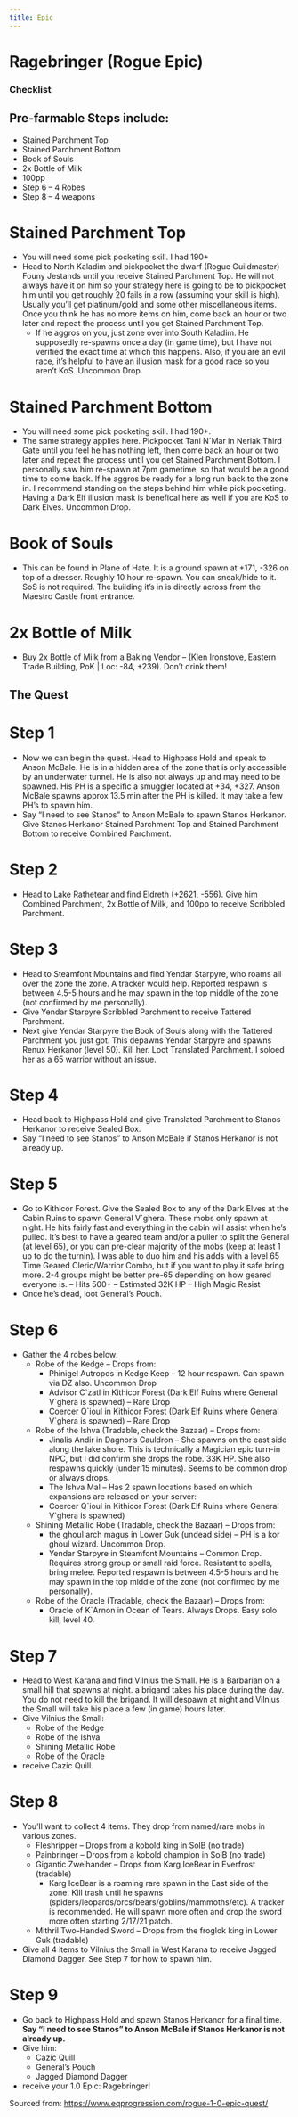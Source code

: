 ```yaml
---
title: Epic
---
```


# Ragebringer (Rogue Epic)

### Checklist

## Pre-farmable Steps include:
- Stained Parchment Top
- Stained Parchment Bottom
- Book of Souls
- 2x Bottle of Milk
- 100pp
- Step 6 – 4 Robes
- Step 8 – 4 weapons

# Stained Parchment Top
- You will need some pick pocketing skill. I had 190+
- Head to North Kaladim and pickpocket the dwarf (Rogue Guildmaster) Founy Jestands until you receive
Stained Parchment Top. He will not always have it on him so your strategy here is going to be to pickpocket him until you get roughly 20 fails in a row (assuming your skill is high). Usually you’ll get platinum/gold and some other miscellaneous items. Once you think he has no more items on him, come back an hour or two later and repeat the process until you get Stained Parchment Top.
  - If he aggros on you, just zone over into South Kaladim. He supposedly re-spawns once a day (in game time), but I have not verified the exact time at which this happens.  Also, if you are an evil race, it’s helpful to have an illusion mask for a good race so you aren’t KoS. Uncommon Drop.

# Stained Parchment Bottom
- You will need some pick pocketing skill. I had 190+.
- The same strategy applies here. Pickpocket Tani N`Mar in Neriak Third Gate until you feel he has nothing left, then come back an hour or two later and repeat the process until you get Stained Parchment Bottom. I personally saw him re-spawn at 7pm gametime, so that would be a good time to come back. If he aggros be ready for a long run back to the zone in. I recommend standing on the steps behind him while pick pocketing. Having a Dark Elf illusion mask is benefical here as well if you are KoS to Dark Elves. Uncommon Drop.

# Book of Souls
- This can be found in Plane of Hate. It is a ground spawn at +171, -326 on top of a dresser. Roughly 10 hour re-spawn. You can sneak/hide to it. SoS is not required. The building it’s in is directly across from the Maestro Castle front entrance.

# 2x Bottle of Milk
- Buy 2x Bottle of Milk from a Baking Vendor – (Klen Ironstove, Eastern Trade Building, PoK | Loc: -84, +239). Don’t drink them!

## The Quest

# Step 1
- Now we can begin the quest. Head to Highpass Hold and speak to Anson McBale. He is in a hidden area of the zone that is only accessible by an underwater tunnel. He is also not always up and may need to be spawned. His PH is a specific a smuggler located at +34, +327. Anson McBale spawns approx 13.5 min after the PH is killed. It may take a few PH’s to spawn him.
- Say “I need to see Stanos” to  Anson McBale to spawn Stanos Herkanor. Give Stanos Herkanor Stained Parchment Top and Stained Parchment Bottom to receive   Combined Parchment.

# Step 2
- Head to Lake Rathetear and find Eldreth (+2621, -556). Give him Combined Parchment, 2x Bottle of Milk, and 100pp to receive Scribbled Parchment.

# Step 3
- Head to Steamfont Mountains and find Yendar Starpyre, who roams all over the zone the zone. A tracker would help. Reported respawn is between 4.5-5 hours and he may spawn in the top middle of the zone (not confirmed by me personally).
- Give Yendar Starpyre Scribbled Parchment to receive Tattered Parchment.
- Next give Yendar Starpyre the  Book of Souls along with the Tattered Parchment you just got. This depawns Yendar Starpyre and spawns Renux Herkanor (level 50). Kill her. Loot Translated Parchment. I soloed her as a 65 warrior without an issue.

# Step 4
- Head back to Highpass Hold and give  Translated Parchment to Stanos Herkanor to receive Sealed Box.
- Say “I need to see Stanos” to  Anson McBale if Stanos Herkanor is not already up.

# Step 5
- Go to Kithicor Forest. Give the Sealed Box to any of the Dark Elves at the Cabin Ruins to spawn General V`ghera. These mobs only spawn at night. He hits fairly fast and everything in the cabin will assist when he’s pulled. It’s best to have a geared team and/or a puller to split the General (at level 65), or you can pre-clear majority of the mobs (keep at least 1 up to do the turnin).  I was able to duo him and his adds with a level 65 Time Geared Cleric/Warrior Combo, but if you want to play it safe bring more. 2-4 groups might be better pre-65 depending on how geared everyone is.
  – Hits 500+
  – Estimated 32K HP
  – High Magic Resist
- Once he’s dead, loot General’s Pouch.

# Step 6
- Gather the 4 robes below:
  - Robe of the Kedge – Drops from:
    - Phinigel Autropos in Kedge Keep – 12 hour respawn. Can spawn via DZ also. Uncommon Drop
    - Advisor C\`zatl in Kithicor Forest (Dark Elf Ruins where General V`ghera is spawned) – Rare Drop
    - Coercer Q\`ioul in Kithicor Forest (Dark Elf Ruins where General V`ghera is spawned) – Rare Drop
  - Robe of the Ishva (Tradable, check the Bazaar) – Drops from:
    - Jinalis Andir in Dagnor’s Cauldron – She spawns on the east side along the lake shore. This is technically a Magician epic turn-in NPC, but I did confirm she drops the robe. 33K HP. She also respawns quickly (under 15 minutes). Seems to be common drop or always drops.
    - The Ishva Mal – Has 2 spawn locations based on which expansions are released on your server:
    - Coercer Q\`ioul in Kithicor Forest (Dark Elf Ruins where General V`ghera is spawned)
  - Shining Metallic Robe (Tradable, check the Bazaar) – Drops from:
    - the ghoul arch magus in Lower Guk (undead side) – PH is a kor ghoul wizard. Uncommon Drop.
    - Yendar Starpyre in Steamfont Mountains – Common Drop. Requires strong group or small raid force. Resistant to spells, bring melee. Reported respawn is between 4.5-5 hours and he may spawn in the top middle of the zone (not confirmed by me personally).
  - Robe of the Oracle (Tradable, check the Bazaar) – Drops from:
    - Oracle of K`Arnon in Ocean of Tears. Always Drops. Easy solo kill, level 40.

# Step 7
- Head to West Karana and find Vilnius the Small. He is a Barbarian on a small hill that spawns at night. a brigand takes his place during the day. You do not need to kill the brigand. It will despawn at night and Vilnius the Small will take his place a few (in game) hours later.
- Give Vilnius the Small:
  - Robe of the Kedge
  - Robe of the Ishva
  - Shining Metallic Robe
  - Robe of the Oracle
- receive Cazic Quill.

# Step 8
- You’ll want to collect 4 items. They drop from named/rare mobs in various zones.
  - Fleshripper – Drops from a kobold king in SolB (no trade)
  - Painbringer – Drops from a kobold champion in SolB (no trade)
  - Gigantic Zweihander – Drops from Karg IceBear in Everfrost (tradable)
    - Karg IceBear is a roaming rare spawn in the East side of the zone. Kill trash until he spawns (spiders/leopards/orcs/bears/goblins/mammoths/etc). A tracker is recommended. He will spawn more often and drop the sword more often starting 2/17/21 patch.
  - Mithril Two-Handed Sword – Drops from the froglok king in Lower Guk (tradable)
- Give all 4 items to Vilnius the Small in West Karana to receive Jagged Diamond Dagger. See Step 7 for how to spawn him.

# Step 9
- Go back to Highpass Hold and spawn Stanos Herkanor for a final time. **Say “I need to see Stanos” to  Anson McBale if Stanos Herkanor is not already up.**
- Give him:
  - Cazic Quill
  - General’s Pouch
  - Jagged Diamond Dagger
- receive your 1.0 Epic: Ragebringer!

Sourced from: https://www.eqprogression.com/rogue-1-0-epic-quest/
